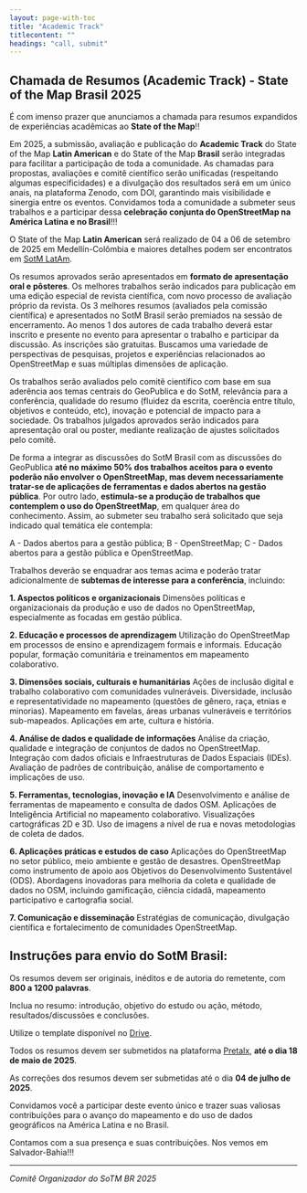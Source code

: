 ```yaml
---
layout: page-with-toc
title: "Academic Track"
titlecontent: ""
headings: "call, submit"
---
```


<h2 id="call">Chamada de Resumos (Academic Track) - State of the Map Brasil 2025</h2>



É com imenso prazer que anunciamos a chamada para resumos expandidos de experiências acadêmicas ao **State of the Map**!!

Em 2025, a submissão, avaliação e publicação do **Academic Track** do State of the Map **Latin American** e do State of the Map **Brasil** serão integradas para facilitar a participação de toda a comunidade. As chamadas para propostas, avaliações e comitê científico serão unificadas (respeitando algumas especificidades) e a divulgação dos resultados será em um único anais, na plataforma Zenodo, com DOI, garantindo mais visibilidade e sinergia entre os eventos.
Convidamos toda a comunidade a submeter seus trabalhos e a participar dessa **celebração conjunta do OpenStreetMap na América Latina e no Brasil**!!!

O State of the Map **Latin American** será realizado de 04 a 06 de setembro de 2025 em Medellín-Colômbia e maiores detalhes podem ser encontratos em [SotM LatAm](https://www.osmlatam.org/sotm/2025-es/).

Os resumos aprovados serão apresentados em **formato de apresentação oral e pôsteres**.
Os melhores trabalhos serão indicados para publicação em uma edição especial de revista científica, com novo processo de avaliação próprio da revista.
Os 3 melhores resumos (avaliados pela comissão científica) e apresentados no SotM Brasil serão premiados na sessão de encerramento.
Ao menos 1 dos autores de cada trabalho deverá estar inscrito e presente no evento para apresentar o trabalho e participar da discussão. ​As inscrições são gratuitas.
Buscamos uma variedade de perspectivas de pesquisas, projetos e experiências relacionados ao OpenStreetMap e suas múltiplas dimensões de aplicação.


Os trabalhos serão avaliados pelo comitê científico com base em sua aderência aos temas centrais do GeoPublica e do SotM, relevância para a conferência, qualidade do resumo (fluidez da escrita, coerência entre título, objetivos e conteúdo, etc), inovação e potencial de impacto para a sociedade. Os trabalhos julgados aprovados serão indicados para apresentação oral ou poster, mediante realização de ajustes solicitados pelo comitê.

De forma a integrar as discussões do SotM Brasil com as discussões do GeoPublica **até no máximo 50% dos trabalhos aceitos para o evento poderão não envolver o OpenStreetMap, mas devem necessariamente tratar-se de aplicações de ferramentas e dados abertos na gestão pública**. Por outro lado, **estimula-se a produção de trabalhos que contemplem o uso do OpenStreetMap**, em qualquer área do conhecimento. Assim, ao submeter seu trabalho será solicitado que seja indicado qual temática ele contempla:

A - Dados abertos para a gestão pública;
B - OpenStreetMap;
C - Dados abertos para a gestão pública e OpenStreetMap.

Trabalhos deverão se enquadrar aos temas acima e poderão tratar adicionalmente de **subtemas de interesse para a conferência**, incluindo:

**1. Aspectos políticos e organizacionais**
Dimensões políticas e organizacionais da produção e uso de dados no OpenStreetMap, especialmente as focadas em gestão pública.

**2. Educação e processos de aprendizagem**
Utilização do OpenStreetMap em processos de ensino e aprendizagem formais e informais.
Educação popular, formação comunitária e treinamentos em mapeamento colaborativo.

**3. Dimensões sociais, culturais e humanitárias**
Ações de inclusão digital e trabalho colaborativo com comunidades vulneráveis.
Diversidade, inclusão e representatividade no mapeamento (questões de gênero, raça, etnias e minorias).
Mapeamento em favelas, áreas urbanas vulneráveis e territórios sub-mapeados.
Aplicações em arte, cultura e história.

**4. Análise de dados e qualidade de informações**
Análise da criação, qualidade e integração de conjuntos de dados no OpenStreetMap.
Integração com dados oficiais e Infraestruturas de Dados Espaciais (IDEs).
Avaliação de padrões de contribuição, análise de comportamento e implicações de uso.

**5. Ferramentas, tecnologias, inovação e IA**
Desenvolvimento e análise de ferramentas de mapeamento e consulta de dados OSM.
Aplicações de Inteligência Artificial no mapeamento colaborativo.
Visualizações cartográficas 2D e 3D.
Uso de imagens a nível de rua e novas metodologias de coleta de dados.

**6. Aplicações práticas e estudos de caso**
Aplicações do OpenStreetMap no setor público, meio ambiente e gestão de desastres.
OpenStreetMap como instrumento de apoio aos Objetivos do Desenvolvimento Sustentável (ODS).
Abordagens inovadoras para melhoria da coleta e qualidade de dados no OSM, incluindo gamificação, ciência cidadã, mapeamento participativo e cartografia social.

**7. Comunicação e disseminação**
Estratégias de comunicação, divulgação científica e fortalecimento de comunidades OpenStreetMap.


<h2 id="submit">Instruções para envio do SotM Brasil:</h2>

Os resumos devem ser originais, inéditos e de autoria do remetente, com **800 a 1200 palavras**.

Inclua no resumo: introdução, objetivo do estudo ou ação, método, resultados/discussões e conclusões.

Utilize o template disponível no [Drive](https://drive.google.com/drive/folders/1nzF95ANTwLmMua4MMriyeUuMbUilDjoC). 

Todos os resumos devem ser submetidos na plataforma [Pretalx](https://tinyurl.com/academic-track-brasil), **até o dia 18 de maio de 2025**.

As correções dos resumos devem ser submetidas até o dia **04 de julho de 2025**.

Convidamos você a participar deste evento único e trazer suas valiosas contribuições para o avanço do mapeamento e do uso de dados geográficos na América Latina e no Brasil.

Contamos com a sua presença e suas contribuições. Nos vemos em Salvador-Bahia!!!

<hr>

_Comitê Organizador do SoTM BR 2025_

